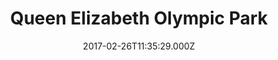 ---
date: 2017-02-26T11:35:29.000Z
title: Queen Elizabeth Olympic Park
latitude: 51.54029568820492
longitude: -0.012937556867140765
category: checkin
---